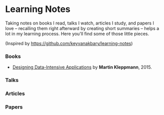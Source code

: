 # Learning Notes

Taking notes on books I read, talks I watch, articles I study, and papers I love – recalling them right afterward by creating short summaries – helps a lot in my learning process. Here you'll find some of those little pieces.

(Inspired by https://github.com/keyvanakbary/learning-notes)


### Books
* [Designing Data-Intensive Applications](books/designing-data-intensive-applications.md) by **Martin Kleppmann**, 2015.


### Talks


### Articles



### Papers

